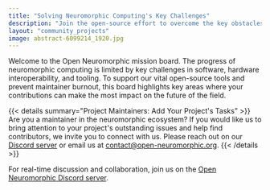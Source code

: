```yaml
---
title: "Solving Neuromorphic Computing's Key Challenges"
description: "Join the open-source effort to overcome the key obstacles in neuromorphic computing. This mission board lists critical challenges and 'help wanted' issues where your contribution can make a real impact on the future of the field."
layout: "community_projects"
image: abstract-6099214_1920.jpg
---
```


Welcome to the Open Neuromorphic mission board. The progress of neuromorphic computing is limited by key challenges in software, hardware interoperability, and tooling. To support our vital open-source tools and prevent maintainer burnout, this board highlights key areas where your contributions can make the most impact on the future of the field.

{{< details summary="Project Maintainers: Add Your Project's Tasks" >}}
Are you a maintainer in the neuromorphic ecosystem? If you would like us to bring attention to your project's outstanding issues and help find contributors, we invite you to connect with us. Please reach out on our [Discord server](https://discord.gg/aPFsSRA7Nf) or email us at [contact@open-neuromorphic.org](mailto:contact@open-neuromorphic.org).
{{< /details >}}

For real-time discussion and collaboration, join us on the [Open Neuromorphic Discord server](https://discord.gg/aPFsSRA7Nf).
